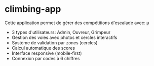 # climbing-app
Cette application permet de gérer des compétitions d'escalade avec: µ
- 3 types d'utilisateurs: Admin, Ouvreur, Grimpeur 
- Gestion des voies avec photos et cercles interactifs 
- Système de validation par zones (cercles) 
- Calcul automatique des scores 
- Interface responsive (mobile-first) 
- Connexion par codes à 6 chiffres
